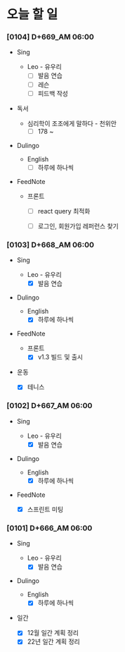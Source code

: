 # 오늘 할 일

### [0104] D+669_AM 06:00

- Sing

  - Leo - 유우리
    - [ ] 발음 연습
    - [ ] 레슨
    - [ ] 피드백 작성
- 독서

  - 심리학이 조조에게 말하다 - 천위안
    - [ ] 178 ~ 
- Dulingo

  - English
    - [ ] 하루에 하나씩
- FeedNote
  - 프론트
    - [ ] react query 최적화
    - [ ] 로그인, 회원가입 레퍼런스 찾기



### [0103] D+668_AM 06:00

- Sing

  - Leo - 유우리
    - [x] 발음 연습
- Dulingo

  - English
    - [x] 하루에 하나씩
- FeedNote
  - 프론트
    - [x] v1.3 빌드 및 출시
- 운동
  - [x] 테니스



### [0102] D+667_AM 06:00

- Sing

  - Leo - 유우리
    - [x] 발음 연습
- Dulingo

  - English
    - [x] 하루에 하나씩
- FeedNote
  - [x] 스프린트 미팅



### [0101] D+666_AM 06:00

- Sing

  - Leo - 유우리
    - [x] 발음 연습
- Dulingo

  - English
    - [x] 하루에 하나씩
- 일간
  - [x] 12월 일간 계획 정리
  - [x] 22년 일간 계획 정리
